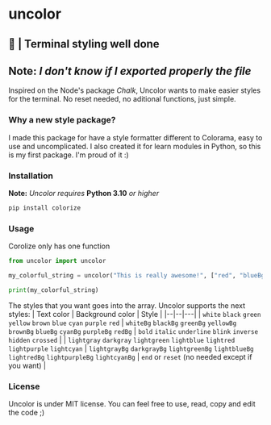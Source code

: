 # uncolor
## 🎨 | Terminal styling well done

## Note: *I don't know if I exported properly the file*

Inspired on the Node's package *Chalk*, Uncolor wants to make easier styles for the terminal. No reset needed, no aditional functions, just simple.

### Why a new style package?
I made this package for have a style formatter different to Colorama, easy to use and uncomplicated. I also created it for learn modules in Python, so this is my first package. I'm proud of it :)

### Installation
**Note:** *Uncolor requires* **Python 3.10** *or higher*
```sh
pip install colorize
```

### Usage
Corolize only has one function
```py
from uncolor import uncolor

my_colorful_string = uncolor("This is really awesome!", ["red", "blueBg", "bold"])

print(my_colorful_string)
```

The styles that you want goes into the array. Uncolor supports the next styles:
| Text color | Background color | Style |
|--|--|---|
| `white` `black` `green` `yellow` `brown` `blue` `cyan` `purple` `red`   | `whiteBg` `blackBg` `greenBg` `yellowBg` `brownBg` `blueBg` `cyanBg` `purpleBg` `redBg` | `bold` `italic` `underline` `blink` `inverse` `hidden`  `crossed` |
| `lightgray` `darkgray` `lightgreen` `lightblue`  `lightred`  `lightpurple` `lightcyan` | `lightgrayBg` `darkgrayBg` `lightgreenBg` `lightblueBg`  `lightredBg`  `lightpurpleBg` `lightcyanBg` |  `end` or `reset` (no needed except if you want) |


### License
Uncolor is under MIT license. You can feel free to use, read, copy and edit the code ;)
